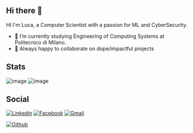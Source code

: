 ## Hi there 👋

HI I'm Luca, a Computer Scientist with a passion for ML and CyberSecurity.

- 🏫 I’m currently studying Engineering of Computing Systems at Politecnico di Milano.
- 👯 Always happy to collaborate on dope/impactful projects


<!--
**Lp1807/Lp1807** is a ✨ _special_ ✨ repository because its `README.md` (this file) appears on your GitHub profile.

Here are some ideas to get you started:

- 🔭 I’m currently working on ...
- 
- 👯 I’m looking to collaborate on ...
- 🤔 I’m looking for help with ...
- 💬 Ask me about ...
- 📫 How to reach me: ...
- 😄 Pronouns: ...
- ⚡ Fun fact: ...
<img align="center" src="https://github-readme-stats.vercel.app/api?username=Lp1807&show_icons=true&layout=compact&langs_count=8&title_color=a277ff&icon_color=ffca85&text_color=61ffca&bg_color=15141b&border_color=15141b" alt="Lp1807's github stats" />

-->

## Stats
![image](https://github-readme-stats.vercel.app/api/top-langs/?username=Lp1807&theme=dark)
![image](https://github-profile-summary-cards.vercel.app/api/cards/profile-details?username=Lp1807&theme=dark)

## Social
[![Linkedin](https://img.shields.io/badge/linkedin%20-%230077B5.svg?&style=for-the-badge&logo=linkedin&logoColor=onedark)](https://www.linkedin.com/in/lucapagano-/)
[![Facebook](https://img.shields.io/badge/Facebook-1877F2?style=for-the-badge&logo=facebook&logoColor=white)](https://www.facebook.com/profile.php?id=100004522155673)
[![Gmail](https://img.shields.io/badge/Gmail-D14836?style=for-the-badge&logo=gmail&logoColor=white)](mailto:luca.pagano1807@gmail.com)


[![Github](https://img.shields.io/badge/GitHub-100000?style=for-the-badge&logo=github&logoColor=white)](https://www.github.com/Lp1807/)
